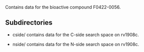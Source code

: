Contains data for the bioactive compound F0422-0056.

## Subdirectories

- cside/ contains data for the C-side search space on rv1908c.

- nside/ contains data for the N-side search space on rv1908c.

